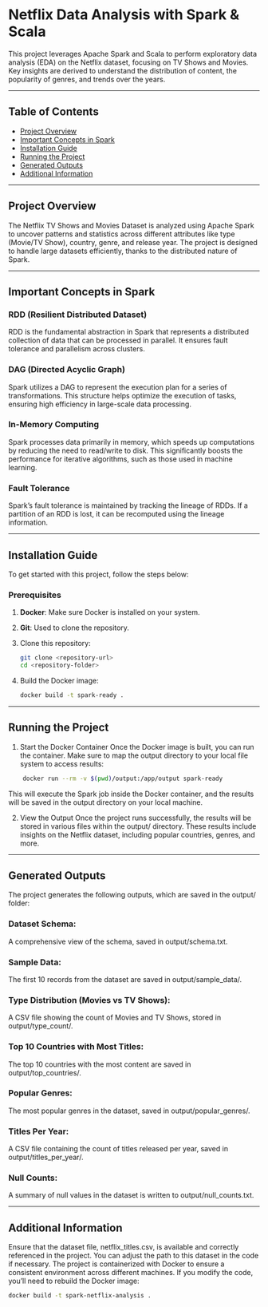 # Netflix Data Analysis with Spark & Scala

This project leverages Apache Spark and Scala to perform exploratory data analysis (EDA) on the Netflix dataset, focusing on TV Shows and Movies. Key insights are derived to understand the distribution of content, the popularity of genres, and trends over the years.

---

## Table of Contents
- [Project Overview](#Project-Overview)
- [Important Concepts in Spark](#Important-Concepts-in-Spark)
- [Installation Guide](#Installation-Guide)
- [Running the Project](#Running-the-Project)
- [Generated Outputs](#Generated-Outputs)
- [Additional Information](#Additional-Information)


---

## Project Overview
The Netflix TV Shows and Movies Dataset is analyzed using Apache Spark to uncover patterns and statistics across different attributes like type (Movie/TV Show), country, genre, and release year. The project is designed to handle large datasets efficiently, thanks to the distributed nature of Spark.

---

## Important Concepts in Spark
### RDD (Resilient Distributed Dataset)
RDD is the fundamental abstraction in Spark that represents a distributed collection of data that can be processed in parallel. It ensures fault tolerance and parallelism across clusters.

### DAG (Directed Acyclic Graph)
Spark utilizes a DAG to represent the execution plan for a series of transformations. This structure helps optimize the execution of tasks, ensuring high efficiency in large-scale data processing.

### In-Memory Computing
Spark processes data primarily in memory, which speeds up computations by reducing the need to read/write to disk. This significantly boosts the performance for iterative algorithms, such as those used in machine learning.

### Fault Tolerance
Spark’s fault tolerance is maintained by tracking the lineage of RDDs. If a partition of an RDD is lost, it can be recomputed using the lineage information.

---

## Installation Guide
To get started with this project, follow the steps below:

### Prerequisites
1. **Docker**: Make sure Docker is installed on your system.
2. **Git**: Used to clone the repository.
3. Clone this repository:
   ```bash
   git clone <repository-url>
   cd <repository-folder>
   ```

4. Build the Docker image:

    ```bash
    docker build -t spark-ready .
    ```

--- 

## Running the Project
1. Start the Docker Container
Once the Docker image is built, you can run the container. Make sure to map the output directory to your local file system to access results:

```bash
    docker run --rm -v $(pwd)/output:/app/output spark-ready
```
This will execute the Spark job inside the Docker container, and the results will be saved in the output directory on your local machine.

2. View the Output
Once the project runs successfully, the results will be stored in various files within the output/ directory. These results include insights on the Netflix dataset, including popular countries, genres, and more.

---

## Generated Outputs
The project generates the following outputs, which are saved in the output/ folder:

### Dataset Schema: 
A comprehensive view of the schema, saved in output/schema.txt.
### Sample Data:
The first 10 records from the dataset are saved in output/sample_data/.
### Type Distribution (Movies vs TV Shows): 
A CSV file showing the count of Movies and TV Shows, stored in output/type_count/.
### Top 10 Countries with Most Titles: 
The top 10 countries with the most content are saved in output/top_countries/.
### Popular Genres: 
The most popular genres in the dataset, saved in output/popular_genres/.
### Titles Per Year: 
A CSV file containing the count of titles released per year, saved in output/titles_per_year/.
### Null Counts: 
A summary of null values in the dataset is written to output/null_counts.txt.

---

## Additional Information
Ensure that the dataset file, netflix_titles.csv, is available and correctly referenced in the project. You can adjust the path to this dataset in the code if necessary.
The project is containerized with Docker to ensure a consistent environment across different machines. If you modify the code, you’ll need to rebuild the Docker image:
```bash
docker build -t spark-netflix-analysis .
```